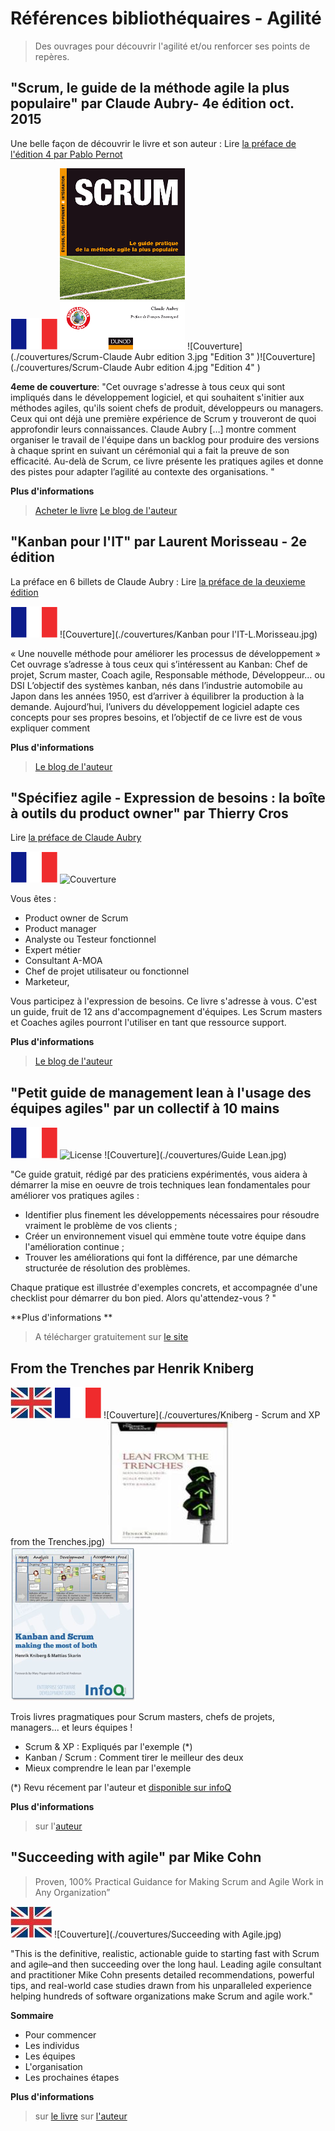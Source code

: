# Références bibliothéquaires - Agilité
> Des ouvrages pour découvrir l'agilité et/ou renforcer ses points de repères.

## "Scrum, le guide de la méthode agile la plus populaire" par  Claude Aubry- 4e édition oct. 2015

Une belle façon de découvrir le livre et son auteur : Lire  [la préface de l'édition 4 par Pablo Pernot](http://www.areyouagile.com/2015/10/preface-scrum-4eme-edition/)

![Langue](./drapeaux/France.png "en français" )
![Couverture](./couvertures/claude-aubry-livre-scrum.png "Edition 1" ) ![Couverture](./couvertures/Scrum-Claude Aubr edition 3.jpg "Edition 3" )![Couverture](./couvertures/Scrum-Claude Aubr edition 4.jpg "Edition 4" )

**4eme de couverture**: "Cet ouvrage s'adresse à tous ceux qui sont impliqués dans le développement logiciel, et qui souhaitent s'initier aux méthodes agiles, qu'ils soient chefs de produit, développeurs ou managers.
Ceux qui ont déjà une première expérience de Scrum y trouveront de quoi approfondir leurs connaissances. Claude Aubry […] montre comment organiser le travail de l'équipe dans un backlog pour produire des versions à chaque sprint en suivant un cérémonial qui a fait la preuve de son efficacité. 
Au-delà de Scrum, ce livre présente les pratiques agiles et donne des pistes pour adapter l’agilité au contexte des organisations. "

**Plus d'informations**
>[Acheter le livre](http://www.amazon.fr/Scrum-guide-pratique-m%C3%A9thode-populaire/dp/2100738747)
>[Le blog  de l'auteur](http://www.aubryconseil.com/)


## "Kanban pour l'IT" par  Laurent Morisseau - 2e édition 
La préface en 6 billets de Claude Aubry : Lire [la préface de la deuxieme édition](http://www.aubryconseil.com/post/Preface-de-Kanban-pour-l-IT-1)

![Langue](./drapeaux/France.png "en français" )
![Couverture](./couvertures/Kanban pour l'IT-L.Morisseau.jpg)

« Une nouvelle méthode pour améliorer les processus de développement » 
Cet ouvrage s’adresse à tous ceux qui s’intéressent au Kanban: Chef de projet, Scrum master, Coach agile, Responsable méthode, Développeur… ou DSI
L’objectif des systèmes kanban, nés dans l’industrie automobile au Japon dans les années 1950, est d’arriver à équilibrer la production à la demande.
Aujourd’hui, l’univers du développement logiciel adapte ces concepts pour ses propres besoins, et l’objectif de ce livre est de vous expliquer comment 

**Plus d'informations**
>[Le blog  de l'auteur](http://www.morisseauconsulting.com/)

## "Spécifiez agile - Expression de besoins : la boîte à outils du product owner" par  Thierry Cros
Lire [la préface de Claude Aubry](http://www.aubryconseil.com/post/Preface-de-Specifiez-agile)

![Langue](./drapeaux/France.png "en français" )
![Couverture](./couvertures/SpécifiezAgile.png)

Vous êtes :
- Product owner de Scrum
- Product manager
- Analyste ou Testeur fonctionnel
- Expert métier
- Consultant A-MOA
- Chef de projet utilisateur ou fonctionnel
- Marketeur,

Vous participez à l'expression de besoins.
Ce livre s'adresse à vous. C'est un guide, fruit de 12 ans d'accompagnement d'équipes.
Les Scrum masters et Coaches agiles pourront l'utiliser en tant que ressource support.

**Plus d'informations**
>[Le blog  de l'auteur](http://thierrycros.net)

## "Petit guide de management lean à l'usage des équipes agiles" par un collectif à 10 mains

![Langue](./drapeaux/France.png "en français" ) ![License](http://www.leanagilecamp.fr/images/cc_by-nc-nd.png)
![Couverture](./couvertures/Guide Lean.jpg)

"Ce guide gratuit, rédigé par des praticiens expérimentés, vous aidera à démarrer la mise en oeuvre de trois techniques lean fondamentales pour améliorer vos pratiques agiles :
- Identifier plus finement les développements nécessaires pour résoudre vraiment le problème de vos clients ;
- Créer un environnement visuel qui emmène toute votre équipe dans l'amélioration continue ;
- Trouver les améliorations qui font la différence, par une démarche structurée de résolution des problèmes.

Chaque pratique est illustrée d'exemples concrets, et accompagnée d'une checklist pour démarrer du bon pied.
Alors qu'attendez-vous ? "

**Plus d'informations **
> A télécharger gratuitement sur [le site]( http://www.leanagilecamp.fr/index.html)


## From the Trenches par Henrik Kniberg
![Langue](./drapeaux/Anglais.jpg "en anglais" ) ![Langue](./drapeaux/France.png "en français" )
![Couverture](./couvertures/Kniberg - Scrum and XP from the Trenches.jpg) ![Couverture](./couvertures/LeanFromTheTrenches.jpg) ![Couverture](./couvertures/KanbanEtScrum.png)

Trois livres pragmatiques pour Scrum masters, chefs de projets, managers... et leurs équipes !
- Scrum & XP : Expliqués par l'exemple (*)
- Kanban / Scrum : Comment tirer le meilleur des deux
- Mieux comprendre le lean par l'exemple

(*) Revu récement par l'auteur et [disponible sur infoQ](http://blog.crisp.se/2015/06/10/henrikkniberg/2nd-edition-of-scrum-xp-from-the-trenches)

**Plus d'informations**
> sur l'[auteur](	http://blog.crisp.se/author/henrikkniberg)

## "Succeeding with agile" par Mike Cohn
> Proven, 100% Practical Guidance for Making Scrum and Agile Work in Any Organization”

![Langue](./drapeaux/Anglais.jpg "en anglais" ) 
![Couverture](./couvertures/Succeeding with Agile.jpg) 

"This is the definitive, realistic, actionable guide to starting fast with Scrum and agile–and then succeeding over the long haul. Leading agile consultant and practitioner Mike Cohn presents detailed recommendations, powerful tips, and real-world case studies drawn from his unparalleled experience helping hundreds of software organizations make Scrum and agile work."

**Sommaire**
- Pour commencer
- Les individus
- Les équipes
- L'organisation
- Les prochaines étapes

**Plus d'informations**
> sur [le livre](http://www.succeedingwithagile.com)
> sur [l'auteur](https://www.mountaingoatsoftware.com/)

